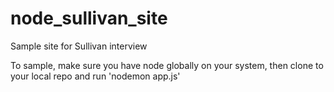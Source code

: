 # node_sullivan_site
Sample site for Sullivan interview

To sample, make sure you have node globally on your system, then clone to your local repo and run 'nodemon app.js'
